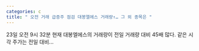 ```yaml
---
categories: c
title: " 오전 거래 급증주 점검 대봉엘에스 거래량↑… 그 외 종목은 "
---
```

 23일 오전 9시 32분 현재 대봉엘에스의 거래량이 전일 거래량 대비 45배 많다. 같은 시각 주가는 전일 대비... 